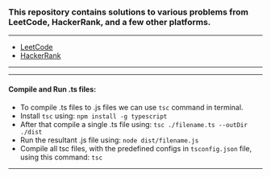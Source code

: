 ### This repository contains solutions to various problems from LeetCode, HackerRank, and a few other platforms.

---

-   [LeetCode](https://leetcode.com/biswajitdekaofficial/)
-   [HackerRank](https://www.hackerrank.com/profile/biswajitdekaoff1)

---
--- 

#### Compile and Run .ts files: 
 - To compile .ts files to .js files we can use `tsc` command in terminal.
 - Install `tsc` using:
 `npm install -g typescript`
 - After that compile a single .ts file using: `tsc ./filename.ts --outDir ./dist`
 - Run the resultant .js file using: `node dist/filename.js`
 - Compile all tsc files, with the predefined configs in `tsconfig.json` file, using this command: `tsc`

 ---
 
